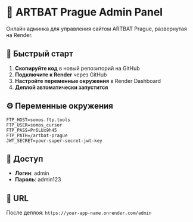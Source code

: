 # 🚀 ARTBAT Prague Admin Panel

Онлайн админка для управления сайтом ARTBAT Prague, развернутая на Render.

## 🚀 Быстрый старт

1. **Скопируйте код** в новый репозиторий на GitHub
2. **Подключите к Render** через GitHub
3. **Настройте переменные окружения** в Render Dashboard
4. **Деплой автоматически запустится**

## ⚙️ Переменные окружения

```env
FTP_HOST=somos.ftp.tools
FTP_USER=somos_cursor
FTP_PASS=Pr6LUx9h45
FTP_PATH=/artbat-prague
JWT_SECRET=your-super-secret-jwt-key
```

## 🔐 Доступ

- **Логин**: admin
- **Пароль**: admin123

## 📱 URL

После деплоя: `https://your-app-name.onrender.com/admin`
